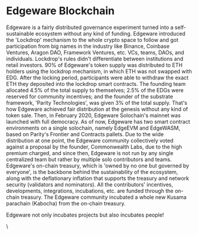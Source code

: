 # Edgeware Blockchain

&#x20;Edgeware is a fairly distributed governance experiment turned into a self-sustainable ecosystem without any kind of funding. Edgeware introduced the 'Lockdrop' mechanism to the whole crypto space to follow and got participation from big names in the industry like Binance, Coinbase Ventures, Aragon DAO, Framework Ventures, etc. VCs, teams, DAOs, and individuals. Lockdrop's rules didn't differentiate between institutions and retail investors. 90% of Edgeware's token supply was distributed to ETH holders using the lockdrop mechanism, in which ETH was not swapped with EDG. After the locking period, participants were able to withdraw the exact ETH they deposited into the lockdrop smart contracts. The founding team allocated 4.5% of the total supply to themselves; 2.5% of the EDGs were reserved for community incentives; and the founder of the substrate framework, 'Parity Technologies', was given 3% of the total supply. That's how Edgeware achieved fair distribution at the genesis without any kind of token sale. Then, in February 2020, Edgeware Solochain's mainnet was launched with full democracy. As of now, Edgeware has two smart contract environments on a single solochain, namely EdgeEVM and EdgeWASM, based on Parity's Frontier and Contracts pallets. Due to the wide distribution at one point, the Edgeware community collectively voted against a proposal by the founder, Commonwealth Labs, due to the high premium charged, and since then, Edgeware is not run by any single centralized team but rather by multiple solo contributors and teams. Edgeware's on-chain treasury, which is 'owned by no one but governed by everyone', is the backbone behind the sustainability of the ecosystem, along with the deflationary inflation that supports the treasury and network security (validators and nominators). All the contributors' incentives, developments, integrations, incubations, etc. are funded through the on-chain treasury. The Edgeware community incubated a whole new Kusama parachain (Kabocha) from the on-chain treasury.

Edgeware not only incubates projects but also incubates people!

\
